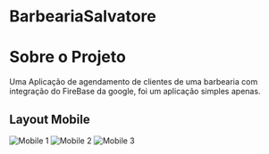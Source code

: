 # BarbeariaSalvatore

# Sobre o Projeto

Uma Aplicação de agendamento de clientes de uma barbearia com integração do FireBase da google, foi um aplicação simples apenas.

## Layout Mobile

![Mobile 1](https://uploaddeimagens.com.br/images/004/488/384/original/photo_5166090512099289950_y.jpg) ![Mobile 2](https://uploaddeimagens.com.br/images/004/488/385/original/photo_5166090512099289951_y.jpg) ![Mobile 3](https://uploaddeimagens.com.br/images/004/488/387/original/photo_5166090512099289949_y.jpg)

##
